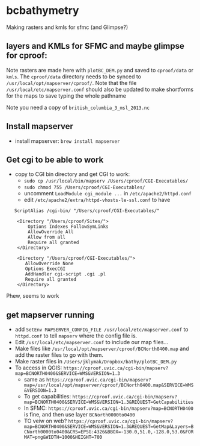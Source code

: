 # bcbathymetry
Making rasters and kmls for sfmc (and Glimpse?)

## layers and KMLs for SFMC and maybe glimpse for cproof:

Note rasters are made here with `plotBC_DEM.py` and saved to `cproof/data` or `kmls`.   The `cproof/data` directory needs to be synced to `/usr/local/opt/mapserver/cproof/`.  Note that the file `/usr/local/etc/mapserver.conf` should also be updated to make shortforms for the maps to save typing the whole pathname

Note you need a copy of `british_columbia_3_msl_2013.nc`

## Install mapserver
- install mapserver: `brew install mapserver`

## Get cgi to be able to work
- copy to CGI bin directory and get CGI to work:
	- `sudo cp /usr/local/bin/mapserv /Users/cproof/CGI-Executables/`
	- `sudo chmod 755 /Users/cproof/CGI-Executables/`
	- uncomment `LoadModule cgi_module ...` in `/etc/apache2/httpd.conf`
	- edit `/etc/apache2/extra/httpd-vhosts-le-ssl.conf` to have

```
   ScriptAlias /cgi-bin/ "/Users/cproof/CGI-Executables/"

    <Directory "/Users/cproof/Sites/">
        Options Indexes FollowSymLinks
        AllowOverride All
        Allow from all
        Require all granted
    </Directory>

    <Directory "/Users/cproof/CGI-Executables/">
       AllowOverride None
       Options ExecCGI
       AddHandler cgi-script .cgi .pl
       Require all granted
    </Directory>
```


Phew, seems to work

## get mapserver running
- add `SetEnv MAPSERVER_CONFIG_FILE /usr/local/etc/mapserver.conf` to `httpd.conf` to tell `mapserv` where the config file is.
- Edit `/usr/local/etc/mapserver.conf` to include our map files...
- Make files like `/usr/local/opt/mapserver/cproof/BCNorth0400.map` and add the raster files to go with them.
- Make raster files in `/Users/jklymak/Dropbox/bathy/plotBC_DEM.py`
- To access in QGIS:  `https://cproof.uvic.ca/cgi-bin/mapserv?map=BCNORTH0400&SERVICE=WMS&VERSION=1.3`
	-  same as `https://cproof.uvic.ca/cgi-bin/mapserv?map=/usr/local/opt/mapserver/cproof/BCNorth0400.map&SERVICE=WMS&VERSION=1.3`
	- To get capabilities: `https://cproof.uvic.ca/cgi-bin/mapserv?map=BCNORTH0400&SERVICE=WMS&VERSION=1.3&REQUEST=GetCapabilities`
	- In SFMC:  `https://cproof.uvic.ca/cgi-bin/mapserv?map=BCNORTH0400` is fine, and then use layer `BCNorth0000to0400`
	- TO veiw on web?  `https://cproof.uvic.ca/cgi-bin/mapserv?map=BCNORTH0400&SERVICE=WMS&VERSION=1.3&REQUEST=GetMap&Layers=BCNorth0000to0400&CRS=EPSG:4326&BBOX=-130.0,51.0,-128.0,53.0&FORMAT=png&WIDTH=1000&HEIGHT=700`

